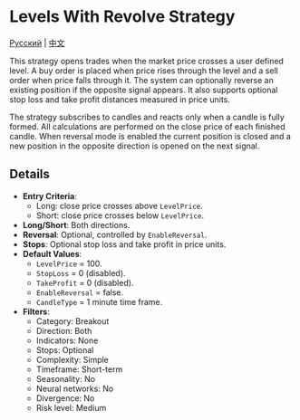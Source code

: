 # Levels With Revolve Strategy
[Русский](README_ru.md) | [中文](README_cn.md)

This strategy opens trades when the market price crosses a user defined level. A buy order is placed when price rises through the level and a sell order when price falls through it. The system can optionally reverse an existing position if the opposite signal appears. It also supports optional stop loss and take profit distances measured in price units.

The strategy subscribes to candles and reacts only when a candle is fully formed. All calculations are performed on the close price of each finished candle. When reversal mode is enabled the current position is closed and a new position in the opposite direction is opened on the next signal.

## Details

- **Entry Criteria**:
  - Long: close price crosses above `LevelPrice`.
  - Short: close price crosses below `LevelPrice`.
- **Long/Short**: Both directions.
- **Reversal**: Optional, controlled by `EnableReversal`.
- **Stops**: Optional stop loss and take profit in price units.
- **Default Values**:
  - `LevelPrice` = 100.
  - `StopLoss` = 0 (disabled).
  - `TakeProfit` = 0 (disabled).
  - `EnableReversal` = false.
  - `CandleType` = 1 minute time frame.
- **Filters**:
  - Category: Breakout
  - Direction: Both
  - Indicators: None
  - Stops: Optional
  - Complexity: Simple
  - Timeframe: Short-term
  - Seasonality: No
  - Neural networks: No
  - Divergence: No
  - Risk level: Medium
